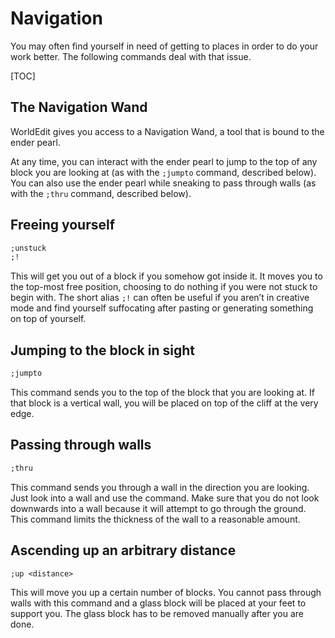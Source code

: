 # Navigation

You may often find yourself in need of getting to places in order to do your work better. The following commands deal with that issue.

[TOC]

## The Navigation Wand

WorldEdit gives you access to a Navigation Wand, a tool that is bound to the ender pearl.

At any time, you can interact with the ender pearl to jump to the top of any block you are looking at (as with the `;jumpto` command, described below). You can also use the ender pearl while sneaking to pass through walls (as with the `;thru` command, described below).

## Freeing yourself
``` txt
;unstuck
;!
```

This will get you out of a block if you somehow got inside it. It moves you to the top-most free position, choosing to do nothing if you were not stuck to begin with. The short alias `;!` can often be useful if you aren’t in creative mode and find yourself suffocating after pasting or generating something on top of yourself.

## Jumping to the block in sight
``` txt
;jumpto
```

This command sends you to the top of the block that you are looking at. If that block is a vertical wall, you will be placed on top of the cliff at the very edge.

## Passing through walls
``` txt
;thru
```

This command sends you through a wall in the direction you are looking. Just look into a wall and use the command. Make sure that you do not look downwards into a wall because it will attempt to go through the ground. This command limits the thickness of the wall to a reasonable amount.

## Ascending up an arbitrary distance
``` txt
;up <distance>
```

This will move you up a certain number of blocks. You cannot pass through walls with this command and a glass block will be placed at your feet to support you. The glass block has to be removed manually after you are done.